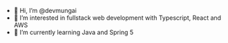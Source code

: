 - 👋 Hi, I’m @devmungai
- 👀 I’m interested in fullstack web development with Typescript, React and AWS
- 🌱 I’m currently learning Java and Spring 5
